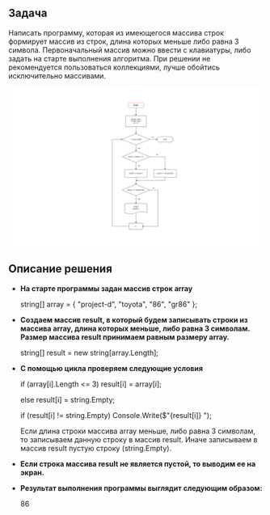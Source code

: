 ## **Задача**

Написать программу, которая из имеющегося массива строк формирует массив из строк, длина которых меньше либо равна 3 символа. Первоначальный массив можно ввести с клавиатуры, либо задать на старте выполнения алгоритма. При решении не рекомендуется пользоваться коллекциями, лучше обойтись исключительно массивами.

![image](BlockDiagram.png)

## **Описание решения**

* **На старте программы задан массив строк array**

    string[] array = { "project-d", "toyota", "86", "gr86" };

* **Создаем массив result, в который будем записывать строки из массива array, длина которых меньше, либо равна 3 символам. Размер массива result принимаем равным размеру array.**

    string[] result = new string[array.Length];

* **С помощью цикла проверяем следующие условия**

    if (array[i].Length <= 3) result[i] = array[i];
    
    else result[i] = string.Empty;
    
    if (result[i] != string.Empty) Console.Write($"{result[i]} ");

     Если длина строки массива array меньше, либо равна 3 символам, то записываем данную строку в массив result. Иначе записываем в массив result пустую строку (string.Empty).

* **Если строка массива result не является пустой, то выводим ее на экран.**

* **Результат выполнения программы выглядит следующим образом:**

    86